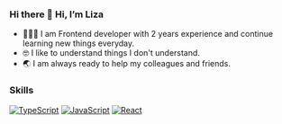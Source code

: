 ### Hi there 👋 Hi, I’m Liza


- 👩🏻‍💻 I am Frontend developer with 2 years experience and continue learning new things everyday.
- 🤓 I like to understand things I don't understand.
- 🌏 I am always ready to help my colleagues and friends.

### Skills

[![TypeScript](https://img.shields.io/badge/TypeScript-blue?logo=typescript&logoColor=white)](https://www.typescriptlang.org/)
[![JavaScript](https://img.shields.io/badge/-JavaScript-%23FFCE00?logo=javascript&logoColor=black)](https://www.javascript.com/)
[![React](https://img.shields.io/badge/-React-%2361DAFB?logo=react&logoColor=black)](https://reactjs.org/)





